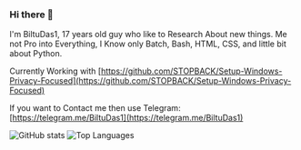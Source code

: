 ### Hi there 👋

I'm BiltuDas1, 17 years old guy who like to Research About new things.
Me not Pro into Everything, I Know only Batch, Bash, HTML, CSS, and little bit about Python.  

Currently Working with [https://github.com/STOPBACK/Setup-Windows-Privacy-Focused](https://github.com/STOPBACK/Setup-Windows-Privacy-Focused)

If you want to Contact me then use Telegram: [https://telegram.me/BiltuDas1](https://telegram.me/BiltuDas1) 

![GitHub stats](https://github-readme-stats.vercel.app/api?username=BiltuDas1&show_icons=true&theme=outrun)
![Top Languages](https://github-readme-stats.vercel.app/api/top-langs/?username=BiltuDas1&theme=outrun)

<!--
**BiltuDas1/BiltuDas1** is a ✨ _special_ ✨ repository because its `README.md` (this file) appears on your GitHub profile.

Here are some ideas to get you started:

- 🔭 I’m currently working on ...
- 🌱 I’m currently learning ...
- 👯 I’m looking to collaborate on ...
- 🤔 I’m looking for help with ...
- 💬 Ask me about ...
- 📫 How to reach me: ...
- 😄 Pronouns: ...
- ⚡ Fun fact: ...
-->

